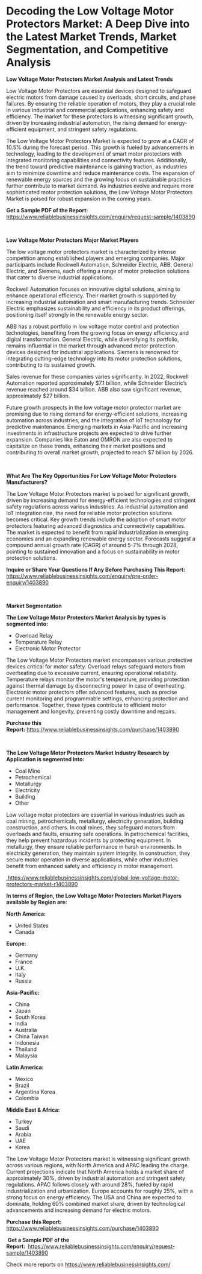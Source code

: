 <p><h1>Decoding the Low Voltage Motor Protectors Market: A Deep Dive into the Latest Market Trends, Market Segmentation, and Competitive Analysis</h1></p><p><strong>Low Voltage Motor Protectors Market Analysis and Latest Trends</strong></p>
<p><p>Low Voltage Motor Protectors are essential devices designed to safeguard electric motors from damage caused by overloads, short circuits, and phase failures. By ensuring the reliable operation of motors, they play a crucial role in various industrial and commercial applications, enhancing safety and efficiency. The market for these protectors is witnessing significant growth, driven by increasing industrial automation, the rising demand for energy-efficient equipment, and stringent safety regulations.</p><p>The Low Voltage Motor Protectors Market is expected to grow at a CAGR of 10.5% during the forecast period. This growth is fueled by advancements in technology, leading to the development of smart motor protectors with integrated monitoring capabilities and connectivity features. Additionally, the trend toward predictive maintenance is gaining traction, as industries aim to minimize downtime and reduce maintenance costs. The expansion of renewable energy sources and the growing focus on sustainable practices further contribute to market demand. As industries evolve and require more sophisticated motor protection solutions, the Low Voltage Motor Protectors Market is poised for robust expansion in the coming years.</p></p>
<p><strong>Get a Sample PDF of the Report:&nbsp;</strong> <a href="https://www.reliablebusinessinsights.com/enquiry/request-sample/1403890?utm_campaign=1873&utm_medium=2&utm_source=Github&utm_content=ia&utm_term=13012025&utm_id=low-voltage-motor-protectors">https://www.reliablebusinessinsights.com/enquiry/request-sample/1403890</a></p>
<p>&nbsp;</p>
<p><strong>Low Voltage Motor Protectors Major Market Players</strong></p>
<p><p>The low voltage motor protectors market is characterized by intense competition among established players and emerging companies. Major participants include Rockwell Automation, Schneider Electric, ABB, General Electric, and Siemens, each offering a range of motor protection solutions that cater to diverse industrial applications.</p><p>Rockwell Automation focuses on innovative digital solutions, aiming to enhance operational efficiency. Their market growth is supported by increasing industrial automation and smart manufacturing trends. Schneider Electric emphasizes sustainability and efficiency in its product offerings, positioning itself strongly in the renewable energy sector.</p><p>ABB has a robust portfolio in low voltage motor control and protection technologies, benefiting from the growing focus on energy efficiency and digital transformation. General Electric, while diversifying its portfolio, remains influential in the market through advanced motor protection devices designed for industrial applications. Siemens is renowned for integrating cutting-edge technology into its motor protection solutions, contributing to its sustained growth.</p><p>Sales revenue for these companies varies significantly. In 2022, Rockwell Automation reported approximately $7.1 billion, while Schneider Electric’s revenue reached around $34 billion. ABB also saw significant revenue, approximately $27 billion.</p><p>Future growth prospects in the low voltage motor protector market are promising due to rising demand for energy-efficient solutions, increasing automation across industries, and the integration of IoT technology for predictive maintenance. Emerging markets in Asia-Pacific and increasing investments in infrastructure projects are expected to drive further expansion. Companies like Eaton and OMRON are also expected to capitalize on these trends, enhancing their market positions and contributing to overall market growth, projected to reach $7 billion by 2026.</p></p>
<p>&nbsp;</p>
<p><strong>What Are The Key Opportunities For Low Voltage Motor Protectors Manufacturers?</strong></p>
<p><p>The Low Voltage Motor Protectors market is poised for significant growth, driven by increasing demand for energy-efficient technologies and stringent safety regulations across various industries. As industrial automation and IoT integration rise, the need for reliable motor protection solutions becomes critical. Key growth trends include the adoption of smart motor protectors featuring advanced diagnostics and connectivity capabilities. The market is expected to benefit from rapid industrialization in emerging economies and an expanding renewable energy sector. Forecasts suggest a compound annual growth rate (CAGR) of around 5-7% through 2028, pointing to sustained innovation and a focus on sustainability in motor protection solutions.</p></p>
<p><strong>Inquire or Share Your Questions If Any Before Purchasing This Report:</strong> <a href="https://www.reliablebusinessinsights.com/enquiry/pre-order-enquiry/1403890?utm_campaign=1873&utm_medium=2&utm_source=Github&utm_content=ia&utm_term=13012025&utm_id=low-voltage-motor-protectors">https://www.reliablebusinessinsights.com/enquiry/pre-order-enquiry/1403890</a></p>
<p>&nbsp;</p>
<p><strong>Market Segmentation</strong></p>
<p><strong>The Low Voltage Motor Protectors Market Analysis by types is segmented into:</strong></p>
<p><ul><li>Overload Relay</li><li>Temperature Relay</li><li>Electronic Motor Protector</li></ul></p>
<p><p>The Low Voltage Motor Protectors market encompasses various protective devices critical for motor safety. Overload relays safeguard motors from overheating due to excessive current, ensuring operational reliability. Temperature relays monitor the motor's temperature, providing protection against thermal damage by disconnecting power in case of overheating. Electronic motor protectors offer advanced features, such as precise current monitoring and programmable settings, enhancing protection and performance. Together, these types contribute to efficient motor management and longevity, preventing costly downtime and repairs.</p></p>
<p><strong>Purchase this Report:&nbsp;</strong><a href="https://www.reliablebusinessinsights.com/purchase/1403890?utm_campaign=1873&utm_medium=2&utm_source=Github&utm_content=ia&utm_term=13012025&utm_id=low-voltage-motor-protectors">https://www.reliablebusinessinsights.com/purchase/1403890</a></p>
<p>&nbsp;</p>
<p><strong>The Low Voltage Motor Protectors Market Industry Research by Application is segmented into:</strong></p>
<p><ul><li>Coal Mine</li><li>Petrochemical</li><li>Metallurgy</li><li>Electricity</li><li>Building</li><li>Other</li></ul></p>
<p><p>Low voltage motor protectors are essential in various industries such as coal mining, petrochemicals, metallurgy, electricity generation, building construction, and others. In coal mines, they safeguard motors from overloads and faults, ensuring safe operations. In petrochemical facilities, they help prevent hazardous incidents by protecting equipment. In metallurgy, they ensure reliable performance in harsh environments. In electricity generation, they maintain system integrity. In construction, they secure motor operation in diverse applications, while other industries benefit from enhanced safety and efficiency in motor management.</p></p>
<p><a href="https://www.reliablebusinessinsights.com/global-low-voltage-motor-protectors-market-r1403890?utm_campaign=1873&utm_medium=2&utm_source=Github&utm_content=ia&utm_term=13012025&utm_id=low-voltage-motor-protectors">&nbsp;https://www.reliablebusinessinsights.com/global-low-voltage-motor-protectors-market-r1403890</a></p>
<p><strong>In terms of Region, the Low Voltage Motor Protectors Market Players available by Region are:</strong></p>
<p>
    <p> <strong> North America: </strong>
        <ul>
            <li>United States</li>
            <li>Canada</li>
        </ul>
        </p> 
    <p> <strong> Europe: </strong>
        <ul>
            <li>Germany</li>
            <li>France</li>
            <li>U.K.</li>
            <li>Italy</li>
            <li>Russia</li>
        </ul>
        </p> 
    <p> <strong> Asia-Pacific: </strong>
        <ul>
            <li>China</li>
            <li>Japan</li>
            <li>South Korea</li>
            <li>India</li>
            <li>Australia</li>
            <li>China Taiwan</li>
            <li>Indonesia</li>
            <li>Thailand</li>
            <li>Malaysia</li>
        </ul>
        </p> 
    <p> <strong> Latin America: </strong>
        <ul>
            <li>Mexico</li>
            <li>Brazil</li>
            <li>Argentina Korea</li>
            <li>Colombia</li>
        </ul>
        </p> 
    <p> <strong> Middle East & Africa: </strong>
        <ul>
            <li>Turkey</li>
            <li>Saudi</li>
            <li>Arabia</li>
            <li>UAE</li>
            <li>Korea</li>
        </ul>
    </p>
    </p>
<p><p>The Low Voltage Motor Protectors market is witnessing significant growth across various regions, with North America and APAC leading the charge. Current projections indicate that North America holds a market share of approximately 30%, driven by industrial automation and stringent safety regulations. APAC follows closely with around 28%, fueled by rapid industrialization and urbanization. Europe accounts for roughly 25%, with a strong focus on energy efficiency. The USA and China are expected to dominate, holding 60% combined market share, driven by technological advancements and increasing demand for electric motors.</p></p>
<p><strong>Purchase this Report: </strong><a href="https://www.reliablebusinessinsights.com/purchase/1403890?utm_campaign=1873&utm_medium=2&utm_source=Github&utm_content=ia&utm_term=13012025&utm_id=low-voltage-motor-protectors">https://www.reliablebusinessinsights.com/purchase/1403890</a></p>
<p>&nbsp;<strong>Get a Sample PDF of the Report:&nbsp;&nbsp;</strong><a href="https://www.reliablebusinessinsights.com/enquiry/request-sample/1403890?utm_campaign=1873&utm_medium=2&utm_source=Github&utm_content=ia&utm_term=13012025&utm_id=low-voltage-motor-protectors">https://www.reliablebusinessinsights.com/enquiry/request-sample/1403890</a></p>
<p><strong></strong></p>
<p>Check more reports on <a href="https://www.reliablebusinessinsights.com/?utm_campaign=1873&utm_medium=2&utm_source=Github&utm_content=ia&utm_term=13012025&utm_id=low-voltage-motor-protectors">https://www.reliablebusinessinsights.com/</a></p>